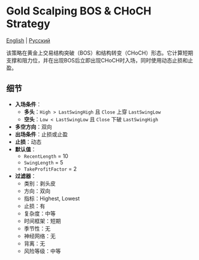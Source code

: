 # Gold Scalping BOS & CHoCH Strategy
[English](README.md) | [Русский](README_ru.md)

该策略在黄金上交易结构突破（BOS）和结构转变（CHoCH）形态。它计算短期支撑和阻力位，并在出现BOS后立即出现CHoCH时入场，同时使用动态止损和止盈。

## 细节

- **入场条件**：
  - **多头**：`High > LastSwingHigh` 且 `Close` 上穿 `LastSwingLow`
  - **空头**：`Low < LastSwingLow` 且 `Close` 下破 `LastSwingHigh`
- **多空方向**：双向
- **出场条件**：止损或止盈
- **止损**：动态
- **默认值**：
  - `RecentLength` = 10
  - `SwingLength` = 5
  - `TakeProfitFactor` = 2
- **过滤器**：
  - 类别：剥头皮
  - 方向：双向
  - 指标：Highest, Lowest
  - 止损：有
  - 复杂度：中等
  - 时间框架：短期
  - 季节性：无
  - 神经网络：无
  - 背离：无
  - 风险等级：中等
